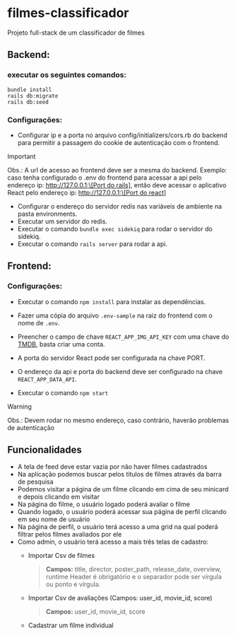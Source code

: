 # filmes-classificador
 Projeto full-stack de um classificador de filmes
## Backend:

### executar os seguintes comandos:	
```
bundle install
rails db:migrate
rails db:seed
```
### Configurações:
* Configurar ip e a porta no arquivo config/initializers/cors.rb do backend para permitir a passagem do cookie de autenticação com o frontend.
> [!IMPORTANT]
> Obs.: A url de acesso ao frontend deve ser a mesma do backend. Exemplo: caso tenha configurado o .env do frontend para acessar a api pelo endereço ip: [http://127.0.0.1:\[Port do rails\]](), então deve acessar o aplicativo React pelo endereço ip: [http://127.0.0.1:\[Port do react\]]()

* Configurar o endereço do servidor redis nas variáveis de ambiente na pasta environments.
* Executar um servidor do redis.
* Executar o comando `bundle exec sidekiq` para rodar o servidor do sidekiq.
* Executar o comando `rails server` para rodar a api.
	
## Frontend:
### Configurações:
* Executar o comando `npm install` para instalar as dependências.
	
* Fazer uma cópia do arquivo `.env-sample` na raiz do frontend com o nome de `.env`.
* Preencher o campo de chave `REACT_APP_IMG_API_KEY` com uma chave do [TMDB](https://developer.themoviedb.org/docs/authentication-application), basta criar uma conta.
* A porta do servidor React pode ser configurada na chave PORT.
* O endereço da api e porta do backend deve ser configurado na chave `REACT_APP_DATA_API`.
* Executar o comando `npm start`
> [!WARNING]
> Obs.: Devem rodar no mesmo endereço, caso contrário, haverão problemas de autenticação
    
## Funcionalidades
* A tela de feed deve estar vazia por não haver filmes cadastrados
* Na aplicação podemos buscar pelos títulos de filmes através da barra de pesquisa
* Podemos visitar a página de um filme clicando em cima de seu minicard e depois clicando em visitar
* Na página do filme, o usuário logado poderá avaliar o filme
* Quando logado, o usuário poderá acessar sua página de perfil clicando em seu nome de usuário
* Na página de perfil, o usuário terá acesso a uma grid na qual poderá filtrar pelos filmes avaliados por ele
* Como admin, o usuário terá acesso a mais três telas de cadastro:
	- Importar Csv de filmes 
	    > **Campos:** title, director, poster_path, release_date, overview, runtime
Header é obrigatório e o separador pode ser vírgula ou ponto e vírgula.

	- Importar Csv de avaliações (Campos: user_id, movie_id, score)
	    > **Campos:** user_id, movie_id, score

	- Cadastrar um filme individual
